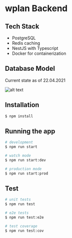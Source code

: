 
# wplan Backend

## Tech Stack

- PostgreSQL 
- Redis caching
- NestJS with Typescript
- Docker for containerization

## Database Model

Current state as of 22.04.2021

![alt text](https://i.imgur.com/tV3PQSH.png)

## Installation

```bash
$ npm install
```

## Running the app

```bash
# development
$ npm run start

# watch mode
$ npm run start:dev

# production mode
$ npm run start:prod
```

## Test

```bash
# unit tests
$ npm run test

# e2e tests
$ npm run test:e2e

# test coverage
$ npm run test:cov
```
